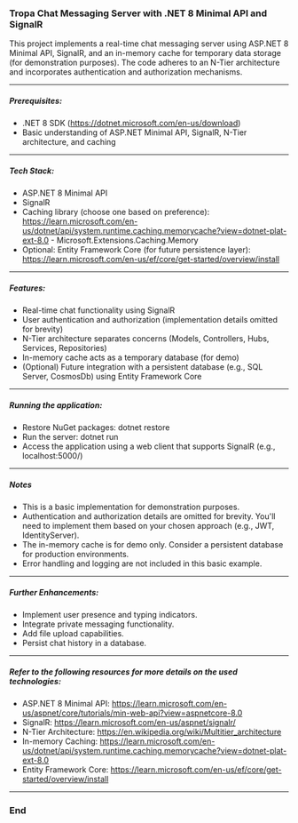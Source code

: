### Tropa Chat Messaging Server with .NET 8 Minimal API and SignalR
This project implements a real-time chat messaging server using ASP.NET 8 Minimal API, SignalR, and an in-memory cache for temporary data storage (for demonstration purposes). The code adheres to an N-Tier architecture and incorporates authentication and authorization mechanisms.

------------
##### Prerequisites:
- .NET 8 SDK (https://dotnet.microsoft.com/en-us/download)
- Basic understanding of ASP.NET Minimal API, SignalR, N-Tier architecture, and caching

------------
##### Tech Stack:
- ASP.NET 8 Minimal API
- SignalR
- Caching library (choose one based on preference): https://learn.microsoft.com/en-us/dotnet/api/system.runtime.caching.memorycache?view=dotnet-plat-ext-8.0 - Microsoft.Extensions.Caching.Memory
- Optional: Entity Framework Core (for future persistence layer): https://learn.microsoft.com/en-us/ef/core/get-started/overview/install

------------

##### Features:
- Real-time chat functionality using SignalR
- User authentication and authorization (implementation details omitted for brevity)
- N-Tier architecture separates concerns (Models, Controllers, Hubs, Services, Repositories)
- In-memory cache acts as a temporary database (for demo)
- (Optional) Future integration with a persistent database (e.g., SQL Server, CosmosDb) using Entity Framework Core

------------

##### Running the application:
- Restore NuGet packages: dotnet restore
- Run the server: dotnet run
- Access the application using a web client that supports SignalR (e.g., localhost:5000/)

------------

##### Notes
- This is a basic implementation for demonstration purposes.
- Authentication and authorization details are omitted for brevity. You'll need to implement them based on your chosen approach (e.g., JWT, IdentityServer).
- The in-memory cache is for demo only. Consider a persistent database for production environments.
- Error handling and logging are not included in this basic example.

------------

##### Further Enhancements:
- Implement user presence and typing indicators.
- Integrate private messaging functionality.
- Add file upload capabilities.
- Persist chat history in a database.

------------


##### Refer to the following resources for more details on the used technologies:
- ASP.NET 8 Minimal API: https://learn.microsoft.com/en-us/aspnet/core/tutorials/min-web-api?view=aspnetcore-8.0
- SignalR: https://learn.microsoft.com/en-us/aspnet/signalr/
- N-Tier Architecture: https://en.wikipedia.org/wiki/Multitier_architecture
- In-memory Caching: https://learn.microsoft.com/en-us/dotnet/api/system.runtime.caching.memorycache?view=dotnet-plat-ext-8.0
- Entity Framework Core: https://learn.microsoft.com/en-us/ef/core/get-started/overview/install

------------


### End